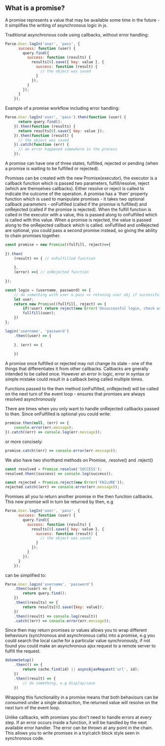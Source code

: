 ## What is a promise?

A promise represents a value that may be available some time in the future - it simplifies the writing of asynchronous logic in js.

Traditional asynchronous code using callbacks, without error handling:

```javascript
Parse.User.logIn('user', 'pass', {
      success: function (user) {
        query.find({
          success: function (results) {
            results[0].save({ key: value }, {
              success: function (result) {
                // the object was saved
              }
            });
          }
        });
      }
    });
```

Example of a promise workflow including error handling:

```javascript
Parse.User.logIn('user', 'pass').then(function (user) {
      return query.find();
    }).then(function (results) {
      return results[0].save({ key: value });
    }).then(function (result) {
      // the object was saved
    }).catch(function (err) {
      // an error happened somewhere in the process
    });
````

A promise can have one of three states, fulfilled, rejected or pending (when a promise is waiting to be fulfilled or rejected).

Promises can be created with the new Promise(executor), the executor is a callback function which is passed two parameters, fulfill/resolve, reject (which are themselves callbacks). Either resolve or reject is called to indicate the outcome of the operation. A promise has a 'then' property function which is used to manipulate promises - it takes two optional callback parameters - onFulfilled (called if the promise is fulfilled) and onRejected (called if the promise is rejected). When the fulfill function is called in the executor with a value, this is passed along to onFulfilled which is called with this value. When a promise is rejected, the value is passed along to the onRejected callback which is called. onFulfilled and onRejected are optional, you could pass a second promise instead, so giving the ability to chain promises together.

```javascript
const promise = new Promise((fulfill, reject)=>{
    
}).then(
    (result) => { // onFulfilled function
        
    },
    (error) =>{ // onRejected function
    
});
```

```javascript
const login = (username, password) => {
    // do something with user & pass => retuning user obj if successful
    let user;
    return new Promise((fullfill, reject) => {
        if(!user) return reject(new Error('Unsuccessful login, check username and password'));
        fullfill(user);
    })
};

login('username', 'password')
    .then((user) => {
    
    }, (err) => {
    
    })

```

A promise once fulfilled or rejected may not change its state - one of the things that differentiates it from other callbacks. Callbacks are gnerally intended to be called once. However an error in logic, error in syntax or simple mistake could result in a callback being called multiple times.

Functions passed to the then method (onFulfilled, onRejected) will be called on the next turn of the event loop - ensures that promises are always resolved asynchronously

There are times when you only want to handle onRejected callbacks passed to then. Since onFulfilled is optional you could write:

```javascript
promise.then(null, (err) => {
    console.error(err.message);
}).catch((err) => console.log(err.message));
```

or more concisely:

```javascript
promise.catch((err) => console.error(err.message));
```

We also have two shorthand methods on Promise, .resolve() and .reject()

```javascript
const resolved = Promise.resolve('SUCCESS');
resolved.then((success) => console.log(success));
````

```javascript
const rejected = Promise.reject(new Error('FAILURE'));
rejected.catch((err) => console.error(err.message));
```

Promises all you to return another promise in the then function callbacks. This new promise will in turn be returned by then, e.g

```javascript
Parse.User.logIn('user', 'pass', {
      success: function (user) {
        query.find({
          success: function (results) {
            results[0].save({ key: value }, {
              success: function (result) {
                // the object was saved
              }
            });
          }
        });
      }
    });
```

can be simplified to:

```javascript
Parse.User.login('username', 'password')
    .then((user) => {
        return query.find();
    })
    .then((results) => {
        return results[0].save({key: value});
    })
    .then((result) => console.log(result))
    .catch((err) => console.error(err.message));
```


Since then may return promises or values allows you to wrap different behaviours (synchronous and asynchronous calls) into a promise, e.g you could search the local cache for a particular value synchronously, if not found you could make an asynchronous ajsx request to a remote server to fulfill the request.

```javascript
doSomeSetup()
    .then(() => {
        return cache.find(id) || asyncAjaxRequest('url', id);
    })
    .then((result) => {
        // do something, e.g display/save
    })
```

Wrapping this functionality in a promise means that both behaviours can be consumed under a single abstraction, the returned value will resolve on the next turn of the event loop.

Unlike callbacks, with promises you don't need to handle errors at every step. If an error occurs inside a function, it will be handled by the next available error handler. The error can be thrown at any point in the chain. This allows you to write promises in a try/catch block style seen in synchronous code.

